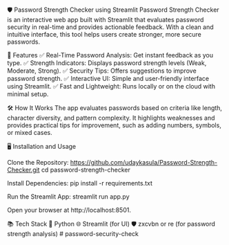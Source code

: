 🛡️ Password Strength Checker using Streamlit
Password Strength Checker is an interactive web app built with Streamlit that evaluates password security in real-time and provides actionable feedback. With a clean and intuitive interface, this tool helps users create stronger, more secure passwords.

🚀 Features
✅ Real-Time Password Analysis: Get instant feedback as you type.
✅ Strength Indicators: Displays password strength levels (Weak, Moderate, Strong).
✅ Security Tips: Offers suggestions to improve password strength.
✅ Interactive UI: Simple and user-friendly interface using Streamlit.
✅ Fast and Lightweight: Runs locally or on the cloud with minimal setup.

🛠️ How It Works
The app evaluates passwords based on criteria like length, character diversity, and pattern complexity. It highlights weaknesses and provides practical tips for improvement, such as adding numbers, symbols, or mixed cases.

🖥️ Installation and Usage

Clone the Repository:
https://github.com/udaykasula/Password-Strength-Checker.git
cd password-strength-checker

Install Dependencies:
pip install -r requirements.txt

Run the Streamlit App:
streamlit run app.py

Open your browser at http://localhost:8501.

📚 Tech Stack
🐍 Python
🌐 Streamlit (for UI)
🛡️ zxcvbn or re (for password strength analysis)
#   p a s s w o r d - s e c u r i t y - c h e c k  
 